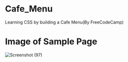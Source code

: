 # Cafe_Menu
Learning CSS by building a Cafe Menu(By FreeCodeCamp)

# Image of Sample Page
![Screenshot (97)](https://user-images.githubusercontent.com/78520217/161741268-e37db4a0-1792-48e3-81a0-aac33b1574fd.png)
